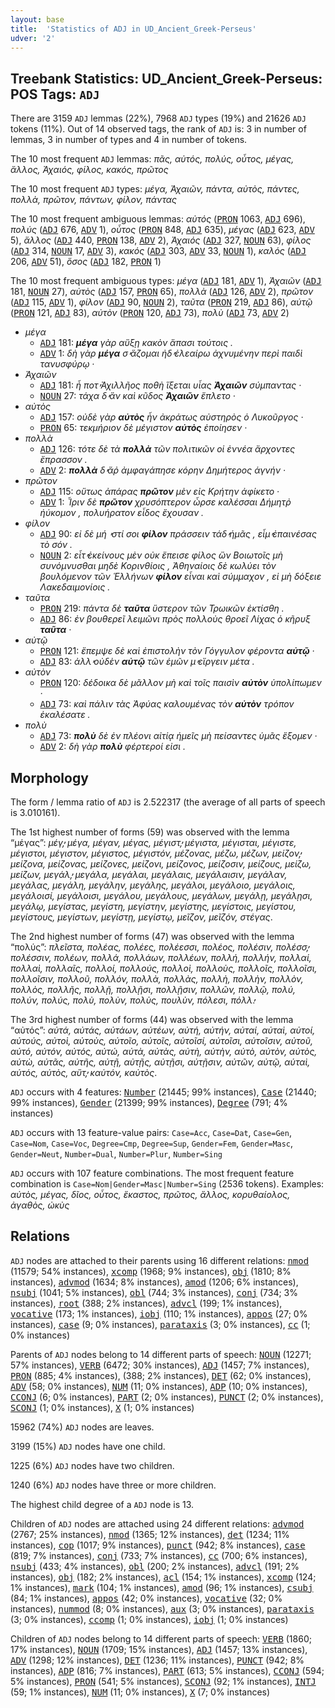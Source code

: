 ```yaml
---
layout: base
title:  'Statistics of ADJ in UD_Ancient_Greek-Perseus'
udver: '2'
---
```


## Treebank Statistics: UD_Ancient_Greek-Perseus: POS Tags: `ADJ`

There are 3159 `ADJ` lemmas (22%), 7968 `ADJ` types (19%) and 21626 `ADJ` tokens (11%).
Out of 14 observed tags, the rank of `ADJ` is: 3 in number of lemmas, 3 in number of types and 4 in number of tokens.

The 10 most frequent `ADJ` lemmas: <em>πᾶς, αὐτός, πολύς, οὗτος, μέγας, ἄλλος, Ἀχαιός, φίλος, κακός, πρῶτος</em>

The 10 most frequent `ADJ` types:  <em>μέγα, Ἀχαιῶν, πάντα, αὐτὸς, πάντες, πολλὰ, πρῶτον, πάντων, φίλον, πάντας</em>

The 10 most frequent ambiguous lemmas: <em>αὐτός</em> (<tt><a href="grc_perseus-pos-PRON.html">PRON</a></tt> 1063, <tt><a href="grc_perseus-pos-ADJ.html">ADJ</a></tt> 696), <em>πολύς</em> (<tt><a href="grc_perseus-pos-ADJ.html">ADJ</a></tt> 676, <tt><a href="grc_perseus-pos-ADV.html">ADV</a></tt> 1), <em>οὗτος</em> (<tt><a href="grc_perseus-pos-PRON.html">PRON</a></tt> 848, <tt><a href="grc_perseus-pos-ADJ.html">ADJ</a></tt> 635), <em>μέγας</em> (<tt><a href="grc_perseus-pos-ADJ.html">ADJ</a></tt> 623, <tt><a href="grc_perseus-pos-ADV.html">ADV</a></tt> 5), <em>ἄλλος</em> (<tt><a href="grc_perseus-pos-ADJ.html">ADJ</a></tt> 440, <tt><a href="grc_perseus-pos-PRON.html">PRON</a></tt> 138, <tt><a href="grc_perseus-pos-ADV.html">ADV</a></tt> 2), <em>Ἀχαιός</em> (<tt><a href="grc_perseus-pos-ADJ.html">ADJ</a></tt> 327, <tt><a href="grc_perseus-pos-NOUN.html">NOUN</a></tt> 63), <em>φίλος</em> (<tt><a href="grc_perseus-pos-ADJ.html">ADJ</a></tt> 314, <tt><a href="grc_perseus-pos-NOUN.html">NOUN</a></tt> 17, <tt><a href="grc_perseus-pos-ADV.html">ADV</a></tt> 3), <em>κακός</em> (<tt><a href="grc_perseus-pos-ADJ.html">ADJ</a></tt> 303, <tt><a href="grc_perseus-pos-ADV.html">ADV</a></tt> 33, <tt><a href="grc_perseus-pos-NOUN.html">NOUN</a></tt> 1), <em>καλός</em> (<tt><a href="grc_perseus-pos-ADJ.html">ADJ</a></tt> 206, <tt><a href="grc_perseus-pos-ADV.html">ADV</a></tt> 51), <em>ὅσος</em> (<tt><a href="grc_perseus-pos-ADJ.html">ADJ</a></tt> 182, <tt><a href="grc_perseus-pos-PRON.html">PRON</a></tt> 1)

The 10 most frequent ambiguous types:  <em>μέγα</em> (<tt><a href="grc_perseus-pos-ADJ.html">ADJ</a></tt> 181, <tt><a href="grc_perseus-pos-ADV.html">ADV</a></tt> 1), <em>Ἀχαιῶν</em> (<tt><a href="grc_perseus-pos-ADJ.html">ADJ</a></tt> 181, <tt><a href="grc_perseus-pos-NOUN.html">NOUN</a></tt> 27), <em>αὐτὸς</em> (<tt><a href="grc_perseus-pos-ADJ.html">ADJ</a></tt> 157, <tt><a href="grc_perseus-pos-PRON.html">PRON</a></tt> 65), <em>πολλὰ</em> (<tt><a href="grc_perseus-pos-ADJ.html">ADJ</a></tt> 126, <tt><a href="grc_perseus-pos-ADV.html">ADV</a></tt> 2), <em>πρῶτον</em> (<tt><a href="grc_perseus-pos-ADJ.html">ADJ</a></tt> 115, <tt><a href="grc_perseus-pos-ADV.html">ADV</a></tt> 1), <em>φίλον</em> (<tt><a href="grc_perseus-pos-ADJ.html">ADJ</a></tt> 90, <tt><a href="grc_perseus-pos-NOUN.html">NOUN</a></tt> 2), <em>ταῦτα</em> (<tt><a href="grc_perseus-pos-PRON.html">PRON</a></tt> 219, <tt><a href="grc_perseus-pos-ADJ.html">ADJ</a></tt> 86), <em>αὐτῷ</em> (<tt><a href="grc_perseus-pos-PRON.html">PRON</a></tt> 121, <tt><a href="grc_perseus-pos-ADJ.html">ADJ</a></tt> 83), <em>αὐτὸν</em> (<tt><a href="grc_perseus-pos-PRON.html">PRON</a></tt> 120, <tt><a href="grc_perseus-pos-ADJ.html">ADJ</a></tt> 73), <em>πολὺ</em> (<tt><a href="grc_perseus-pos-ADJ.html">ADJ</a></tt> 73, <tt><a href="grc_perseus-pos-ADV.html">ADV</a></tt> 2)


* <em>μέγα</em>
  * <tt><a href="grc_perseus-pos-ADJ.html">ADJ</a></tt> 181: <em><b>μέγα</b> γὰρ αὔξῃ κακὸν ἅπασι τούτοις .</em>
  * <tt><a href="grc_perseus-pos-ADV.html">ADV</a></tt> 1: <em>δὴ γὰρ <b>μέγα</b> σ̓ ἅζομαι ἠδ̓ ἐλεαίρω ἀχνυμένην περὶ παιδὶ τανυσφύρῳ ·</em>
* <em>Ἀχαιῶν</em>
  * <tt><a href="grc_perseus-pos-ADJ.html">ADJ</a></tt> 181: <em>ἦ ποτ̓ Ἀχιλλῆος ποθὴ ἵξεται υἷας <b>Ἀχαιῶν</b> σύμπαντας ·</em>
  * <tt><a href="grc_perseus-pos-NOUN.html">NOUN</a></tt> 27: <em>τάχα δ̓ ἂν καὶ κῦδος <b>Ἀχαιῶν</b> ἔπλετο ·</em>
* <em>αὐτὸς</em>
  * <tt><a href="grc_perseus-pos-ADJ.html">ADJ</a></tt> 157: <em>οὐδὲ γὰρ <b>αὐτὸς</b> ἦν ἀκράτως αὐστηρὸς ὁ Λυκοῦργος ·</em>
  * <tt><a href="grc_perseus-pos-PRON.html">PRON</a></tt> 65: <em>τεκμήριον δὲ μέγιστον <b>αὐτὸς</b> ἐποίησεν ·</em>
* <em>πολλὰ</em>
  * <tt><a href="grc_perseus-pos-ADJ.html">ADJ</a></tt> 126: <em>τότε δὲ τὰ <b>πολλὰ</b> τῶν πολιτικῶν οἱ ἐννέα ἄρχοντες ἔπρασσον .</em>
  * <tt><a href="grc_perseus-pos-ADV.html">ADV</a></tt> 2: <em><b>πολλὰ</b> δ̓ ἄῤ ἀμφαγάπησε κόρην Δημήτερος ἁγνήν ·</em>
* <em>πρῶτον</em>
  * <tt><a href="grc_perseus-pos-ADJ.html">ADJ</a></tt> 115: <em>οὕτως ἀπάρας <b>πρῶτον</b> μὲν εἰς Κρήτην ἀφίκετο ·</em>
  * <tt><a href="grc_perseus-pos-ADV.html">ADV</a></tt> 1: <em>Ἶριν δὲ <b>πρῶτον</b> χρυσόπτερον ὦρσε καλέσσαι Δήμητῤ ἠύκομον , πολυήρατον εἶδος ἔχουσαν .</em>
* <em>φίλον</em>
  * <tt><a href="grc_perseus-pos-ADJ.html">ADJ</a></tt> 90: <em>εἰ δὲ μή ̓ στί σοι <b>φίλον</b> πράσσειν τάδ̓ ἡμᾶς , εἶμ̓ ἐπαινέσας τὸ σόν .</em>
  * <tt><a href="grc_perseus-pos-NOUN.html">NOUN</a></tt> 2: <em>εἶτ̓ ἐκείνους μὲν οὐκ ἔπεισε φίλος ὢν Βοιωτοῖς μὴ συνόμνυσθαι μηδὲ Κορινθίοις , Ἀθηναίοις δὲ κωλύει τὸν βουλόμενον τῶν Ἑλλήνων <b>φίλον</b> εἶναι καὶ σύμμαχον , εἰ μὴ δόξειε Λακεδαιμονίοις .</em>
* <em>ταῦτα</em>
  * <tt><a href="grc_perseus-pos-PRON.html">PRON</a></tt> 219: <em>πάντα δὲ <b>ταῦτα</b> ὕστερον τῶν Τρωικῶν ἐκτίσθη .</em>
  * <tt><a href="grc_perseus-pos-ADJ.html">ADJ</a></tt> 86: <em>ἐν βουθερεῖ λειμῶνι πρὸς πολλοὺς θροεῖ Λίχας ὁ κῆρυξ <b>ταῦτα</b> ·</em>
* <em>αὐτῷ</em>
  * <tt><a href="grc_perseus-pos-PRON.html">PRON</a></tt> 121: <em>ἔπεμψε δὲ καὶ ἐπιστολὴν τὸν Γόγγυλον φέροντα <b>αὐτῷ</b> ·</em>
  * <tt><a href="grc_perseus-pos-ADJ.html">ADJ</a></tt> 83: <em>ἀλλ̓ οὐδὲν <b>αὐτῷ</b> τῶν ἐμῶν μ̓ εἴργειν μέτα .</em>
* <em>αὐτὸν</em>
  * <tt><a href="grc_perseus-pos-PRON.html">PRON</a></tt> 120: <em>δέδοικα δὲ μᾶλλον μὴ καὶ τοῖς παισὶν <b>αὐτὸν</b> ὑπολίπωμεν ·</em>
  * <tt><a href="grc_perseus-pos-ADJ.html">ADJ</a></tt> 73: <em>καὶ πάλιν τὰς Ἀφύας καλουμένας τὸν <b>αὐτὸν</b> τρόπον ἐκαλέσατε .</em>
* <em>πολὺ</em>
  * <tt><a href="grc_perseus-pos-ADJ.html">ADJ</a></tt> 73: <em><b>πολὺ</b> δὲ ἐν πλέονι αἰτίᾳ ἡμεῖς μὴ πείσαντες ὑμᾶς ἕξομεν ·</em>
  * <tt><a href="grc_perseus-pos-ADV.html">ADV</a></tt> 2: <em>δὴ γὰρ <b>πολὺ</b> φέρτεροί εἰσι .</em>

## Morphology

The form / lemma ratio of `ADJ` is 2.522317 (the average of all parts of speech is 3.010161).

The 1st highest number of forms (59) was observed with the lemma “μέγας”: <em>μέγ̓, μέγα, μέγαν, μέγας, μέγιστ̓, μέγιστα, μέγισται, μέγιστε, μέγιστοι, μέγιστον, μέγιστος, μέγιστόν, μέζονας, μέζω, μέζων, μείζον̓, μείζονα, μείζονας, μείζονες, μείζονι, μείζονος, μείζοσιν, μείζους, μείζω, μείζων, μεγάλ̓, μεγάλα, μεγάλαι, μεγάλαις, μεγάλαισιν, μεγάλαν, μεγάλας, μεγάλη, μεγάλην, μεγάλης, μεγάλοι, μεγάλοιο, μεγάλοις, μεγάλοισί, μεγάλοισι, μεγάλου, μεγάλους, μεγάλων, μεγάλῃ, μεγάλῃσι, μεγάλῳ, μεγίστας, μεγίστη, μεγίστην, μεγίστης, μεγίστοις, μεγίστου, μεγίστους, μεγίστων, μεγίστῃ, μεγίστῳ, μεῖζον, μεῖζόν, στέγας</em>.

The 2nd highest number of forms (47) was observed with the lemma “πολύς”: <em>πλεῖστα, πολέας, πολέες, πολέεσσι, πολέος, πολέσιν, πολέσσ̓, πολέσσιν, πολέων, πολλά, πολλάων, πολλέων, πολλή, πολλήν, πολλαί, πολλαὶ, πολλαῖς, πολλοί, πολλούς, πολλοὶ, πολλοὺς, πολλοῖς, πολλοῖσι, πολλοῖσιν, πολλοῦ, πολλόν, πολλὰ, πολλὰς, πολλὴ, πολλὴν, πολλὸν, πολλὸς, πολλῆς, πολλῇ, πολλῇσι, πολλῇσιν, πολλῶν, πολλῷ, πολύ, πολύν, πολύς, πολὺ, πολὺν, πολὺς, πουλὺν, πόλεσι, πόλλ̓</em>.

The 3rd highest number of forms (44) was observed with the lemma “αὐτός”: <em>αὐτά, αὐτάς, αὐτάων, αὐτέων, αὐτή, αὐτήν, αὐταί, αὐταὶ, αὐτοί, αὐτούς, αὐτοὶ, αὐτοὺς, αὐτοῖο, αὐτοῖς, αὐτοῖσί, αὐτοῖσι, αὐτοῖσιν, αὐτοῦ, αὐτό, αὐτόν, αὐτός, αὐτώ, αὐτὰ, αὐτὰς, αὐτὴ, αὐτὴν, αὐτὸ, αὐτὸν, αὐτὸς, αὐτὼ, αὐτᾶς, αὐτῆς, αὐτῇ, αὐτῇς, αὐτῇσι, αὐτῇσιν, αὐτῶν, αὐτῷ, αὑταὶ, αὑτός, αὑτὸς, αὔτ̓, καὐτόν, καὐτὸς</em>.

`ADJ` occurs with 4 features: <tt><a href="grc_perseus-feat-Number.html">Number</a></tt> (21445; 99% instances), <tt><a href="grc_perseus-feat-Case.html">Case</a></tt> (21440; 99% instances), <tt><a href="grc_perseus-feat-Gender.html">Gender</a></tt> (21399; 99% instances), <tt><a href="grc_perseus-feat-Degree.html">Degree</a></tt> (791; 4% instances)

`ADJ` occurs with 13 feature-value pairs: `Case=Acc`, `Case=Dat`, `Case=Gen`, `Case=Nom`, `Case=Voc`, `Degree=Cmp`, `Degree=Sup`, `Gender=Fem`, `Gender=Masc`, `Gender=Neut`, `Number=Dual`, `Number=Plur`, `Number=Sing`

`ADJ` occurs with 107 feature combinations.
The most frequent feature combination is `Case=Nom|Gender=Masc|Number=Sing` (2536 tokens).
Examples: <em>αὐτὸς, μέγας, δῖος, οὗτος, ἕκαστος, πρῶτος, ἄλλος, κορυθαίολος, ἀγαθὸς, ὠκὺς</em>


## Relations

`ADJ` nodes are attached to their parents using 16 different relations: <tt><a href="grc_perseus-dep-nmod.html">nmod</a></tt> (11579; 54% instances), <tt><a href="grc_perseus-dep-xcomp.html">xcomp</a></tt> (1968; 9% instances), <tt><a href="grc_perseus-dep-obj.html">obj</a></tt> (1810; 8% instances), <tt><a href="grc_perseus-dep-advmod.html">advmod</a></tt> (1634; 8% instances), <tt><a href="grc_perseus-dep-amod.html">amod</a></tt> (1206; 6% instances), <tt><a href="grc_perseus-dep-nsubj.html">nsubj</a></tt> (1041; 5% instances), <tt><a href="grc_perseus-dep-obl.html">obl</a></tt> (744; 3% instances), <tt><a href="grc_perseus-dep-conj.html">conj</a></tt> (734; 3% instances), <tt><a href="grc_perseus-dep-root.html">root</a></tt> (388; 2% instances), <tt><a href="grc_perseus-dep-advcl.html">advcl</a></tt> (199; 1% instances), <tt><a href="grc_perseus-dep-vocative.html">vocative</a></tt> (173; 1% instances), <tt><a href="grc_perseus-dep-iobj.html">iobj</a></tt> (110; 1% instances), <tt><a href="grc_perseus-dep-appos.html">appos</a></tt> (27; 0% instances), <tt><a href="grc_perseus-dep-case.html">case</a></tt> (9; 0% instances), <tt><a href="grc_perseus-dep-parataxis.html">parataxis</a></tt> (3; 0% instances), <tt><a href="grc_perseus-dep-cc.html">cc</a></tt> (1; 0% instances)

Parents of `ADJ` nodes belong to 14 different parts of speech: <tt><a href="grc_perseus-pos-NOUN.html">NOUN</a></tt> (12271; 57% instances), <tt><a href="grc_perseus-pos-VERB.html">VERB</a></tt> (6472; 30% instances), <tt><a href="grc_perseus-pos-ADJ.html">ADJ</a></tt> (1457; 7% instances), <tt><a href="grc_perseus-pos-PRON.html">PRON</a></tt> (885; 4% instances),  (388; 2% instances), <tt><a href="grc_perseus-pos-DET.html">DET</a></tt> (62; 0% instances), <tt><a href="grc_perseus-pos-ADV.html">ADV</a></tt> (58; 0% instances), <tt><a href="grc_perseus-pos-NUM.html">NUM</a></tt> (11; 0% instances), <tt><a href="grc_perseus-pos-ADP.html">ADP</a></tt> (10; 0% instances), <tt><a href="grc_perseus-pos-CCONJ.html">CCONJ</a></tt> (6; 0% instances), <tt><a href="grc_perseus-pos-PART.html">PART</a></tt> (2; 0% instances), <tt><a href="grc_perseus-pos-PUNCT.html">PUNCT</a></tt> (2; 0% instances), <tt><a href="grc_perseus-pos-SCONJ.html">SCONJ</a></tt> (1; 0% instances), <tt><a href="grc_perseus-pos-X.html">X</a></tt> (1; 0% instances)

15962 (74%) `ADJ` nodes are leaves.

3199 (15%) `ADJ` nodes have one child.

1225 (6%) `ADJ` nodes have two children.

1240 (6%) `ADJ` nodes have three or more children.

The highest child degree of a `ADJ` node is 13.

Children of `ADJ` nodes are attached using 24 different relations: <tt><a href="grc_perseus-dep-advmod.html">advmod</a></tt> (2767; 25% instances), <tt><a href="grc_perseus-dep-nmod.html">nmod</a></tt> (1365; 12% instances), <tt><a href="grc_perseus-dep-det.html">det</a></tt> (1234; 11% instances), <tt><a href="grc_perseus-dep-cop.html">cop</a></tt> (1017; 9% instances), <tt><a href="grc_perseus-dep-punct.html">punct</a></tt> (942; 8% instances), <tt><a href="grc_perseus-dep-case.html">case</a></tt> (819; 7% instances), <tt><a href="grc_perseus-dep-conj.html">conj</a></tt> (733; 7% instances), <tt><a href="grc_perseus-dep-cc.html">cc</a></tt> (700; 6% instances), <tt><a href="grc_perseus-dep-nsubj.html">nsubj</a></tt> (433; 4% instances), <tt><a href="grc_perseus-dep-obl.html">obl</a></tt> (200; 2% instances), <tt><a href="grc_perseus-dep-advcl.html">advcl</a></tt> (191; 2% instances), <tt><a href="grc_perseus-dep-obj.html">obj</a></tt> (182; 2% instances), <tt><a href="grc_perseus-dep-acl.html">acl</a></tt> (154; 1% instances), <tt><a href="grc_perseus-dep-xcomp.html">xcomp</a></tt> (124; 1% instances), <tt><a href="grc_perseus-dep-mark.html">mark</a></tt> (104; 1% instances), <tt><a href="grc_perseus-dep-amod.html">amod</a></tt> (96; 1% instances), <tt><a href="grc_perseus-dep-csubj.html">csubj</a></tt> (84; 1% instances), <tt><a href="grc_perseus-dep-appos.html">appos</a></tt> (42; 0% instances), <tt><a href="grc_perseus-dep-vocative.html">vocative</a></tt> (32; 0% instances), <tt><a href="grc_perseus-dep-nummod.html">nummod</a></tt> (8; 0% instances), <tt><a href="grc_perseus-dep-aux.html">aux</a></tt> (3; 0% instances), <tt><a href="grc_perseus-dep-parataxis.html">parataxis</a></tt> (3; 0% instances), <tt><a href="grc_perseus-dep-ccomp.html">ccomp</a></tt> (1; 0% instances), <tt><a href="grc_perseus-dep-iobj.html">iobj</a></tt> (1; 0% instances)

Children of `ADJ` nodes belong to 14 different parts of speech: <tt><a href="grc_perseus-pos-VERB.html">VERB</a></tt> (1860; 17% instances), <tt><a href="grc_perseus-pos-NOUN.html">NOUN</a></tt> (1709; 15% instances), <tt><a href="grc_perseus-pos-ADJ.html">ADJ</a></tt> (1457; 13% instances), <tt><a href="grc_perseus-pos-ADV.html">ADV</a></tt> (1298; 12% instances), <tt><a href="grc_perseus-pos-DET.html">DET</a></tt> (1236; 11% instances), <tt><a href="grc_perseus-pos-PUNCT.html">PUNCT</a></tt> (942; 8% instances), <tt><a href="grc_perseus-pos-ADP.html">ADP</a></tt> (816; 7% instances), <tt><a href="grc_perseus-pos-PART.html">PART</a></tt> (613; 5% instances), <tt><a href="grc_perseus-pos-CCONJ.html">CCONJ</a></tt> (594; 5% instances), <tt><a href="grc_perseus-pos-PRON.html">PRON</a></tt> (541; 5% instances), <tt><a href="grc_perseus-pos-SCONJ.html">SCONJ</a></tt> (92; 1% instances), <tt><a href="grc_perseus-pos-INTJ.html">INTJ</a></tt> (59; 1% instances), <tt><a href="grc_perseus-pos-NUM.html">NUM</a></tt> (11; 0% instances), <tt><a href="grc_perseus-pos-X.html">X</a></tt> (7; 0% instances)

